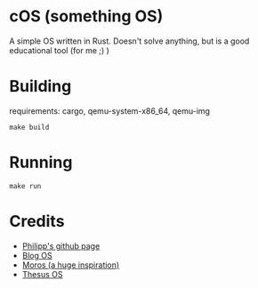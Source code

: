 # cOS (something OS)
A simple OS written in Rust. Doesn't solve anything, but is a good educational tool (for me ;) )

# Building

requirements: cargo, qemu-system-x86_64, qemu-img

```console
make build
```

# Running

```console
make run
```

# Credits
- [Philipp's github page](https://github.com/phil-opp)
- [Blog OS](https://github.com/phil-opp/blog_os)
- [Moros (a huge inspiration)](https://github.com/vinc/moros)
- [Thesus OS](https://github.com/theseus-os/Theseus)
